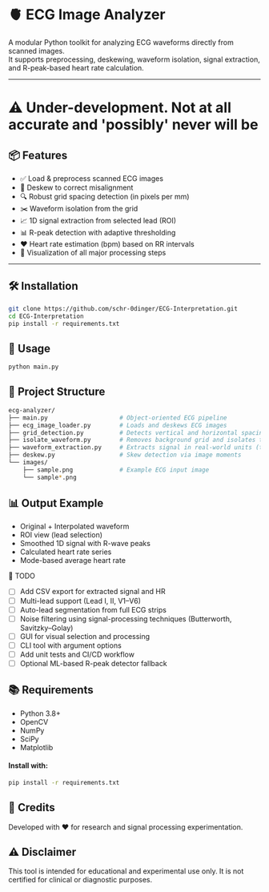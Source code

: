 # 🫀 ECG Image Analyzer

A modular Python toolkit for analyzing ECG waveforms directly from scanned images.  
It supports preprocessing, deskewing, waveform isolation, signal extraction, and R-peak-based heart rate calculation.

---

# ⚠️ Under-development. Not at all accurate and 'possibly' never will be

## 📦 Features

- ✅ Load & preprocess scanned ECG images
- 🔄 Deskew to correct misalignment
- 🔍 Robust grid spacing detection (in pixels per mm)
- ✂️ Waveform isolation from the grid
- 📈 1D signal extraction from selected lead (ROI)
- 📊 R-peak detection with adaptive thresholding
- ❤️ Heart rate estimation (bpm) based on RR intervals
- 📸 Visualization of all major processing steps

---

## 🛠 Installation

```bash
git clone https://github.com/schr-0dinger/ECG-Interpretation.git
cd ECG-Interpretation
pip install -r requirements.txt 
```

## 🚀 Usage

```bash
python main.py
```
## 📂 Project Structure

```bash
ecg-analyzer/
├── main.py                    # Object-oriented ECG pipeline
├── ecg_image_loader.py        # Loads and deskews ECG images
├── grid_detection.py          # Detects vertical and horizontal spacing (grid size)
├── isolate_waveform.py        # Removes background grid and isolates the waveform
├── waveform_extraction.py     # Extracts signal in real-world units (time-voltage)
├── deskew.py                  # Skew detection via image moments
└── images/
    ├── sample.png             # Example ECG input image
    └── sample*.png
```

## 📊 Output Example
- Original + Interpolated waveform
- ROI view (lead selection)
- Smoothed 1D signal with R-wave peaks
- Calculated heart rate series
- Mode-based average heart rate

📝 TODO
 - [ ] Add CSV export for extracted signal and HR
 - [ ] Multi-lead support (Lead I, II, V1–V6)
 - [ ] Auto-lead segmentation from full ECG strips
 - [ ] Noise filtering using signal-processing techniques (Butterworth, Savitzky–Golay)
 - [ ] GUI for visual selection and processing
 - [ ] CLI tool with argument options
 - [ ] Add unit tests and CI/CD workflow
 - [ ] Optional ML-based R-peak detector fallback

## 📚 Requirements
- Python 3.8+
- OpenCV
- NumPy
- SciPy
- Matplotlib

#### Install with:
```bash
pip install -r requirements.txt
```

## 🧠 Credits
Developed with ❤️ for research and signal processing experimentation.

## ⚠️ Disclaimer
This tool is intended for educational and experimental use only.
It is not certified for clinical or diagnostic purposes.







